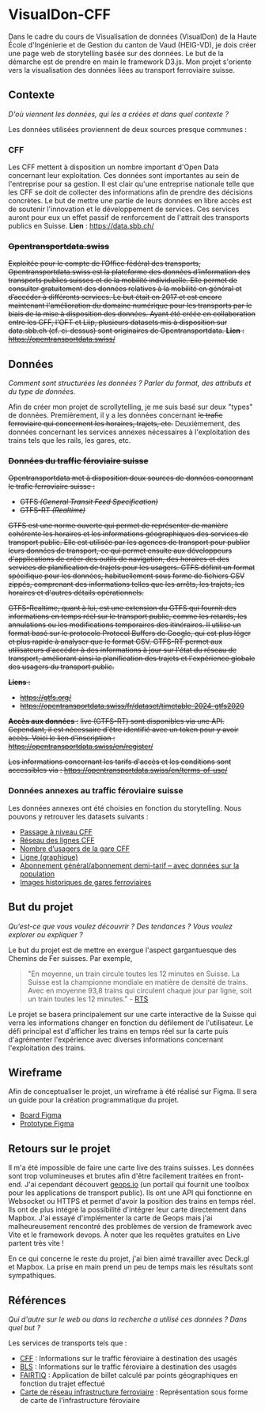 # VisualDon-CFF
Dans le cadre du cours de Visualisation de données (VisualDon) de la Haute École d'Ingénierie et de Gestion du canton de Vaud (HEIG-VD), je dois créer une page web de storytelling basée sur des données. Le but de la démarche est de prendre en main le framework D3.js. Mon projet s'oriente vers la visualisation des données liées au transport ferroviaire suisse.

## Contexte
_D'où viennent les données, qui les a créées et dans quel contexte ?_

Les données utilisées proviennent de deux sources presque communes :

### CFF
Les CFF mettent à disposition un nombre important d'Open Data concernant leur exploitation. Ces données sont importantes au sein de l'entreprise pour sa gestion. Il est clair qu'une entreprise nationale telle que les CFF se doit de collecter des informations afin de prendre des décisions concrètes. Le but de mettre une partie de leurs données en libre accès est de soutenir l'innovation et le développement de services. Ces services auront pour eux un effet passif de renforcement de l'attrait des transports publics en Suisse.
**Lien** : https://data.sbb.ch/

### ~~Opentransportdata.swiss~~
~~Exploitée pour le compte de l’Office fédéral des transports, Opentransportdata.swiss est la plateforme des données d’information des transports publics suisses et de la mobilité individuelle. Elle permet de consulter gratuitement des données relatives à la mobilité en général et d’accéder à différents services. Le but était en 2017 et est encore maintenant l'amélioration du domaine numérique pour les transports par le biais de la mise à disposition des données. Ayant été créée en collaboration entre les CFF, l'OFT et Liip, plusieurs datasets mis à disposition sur data.sbb.ch (cf. ci-dessus) sont originaires de Opentransportdata.
**Lien** : https://opentransportdata.swiss/~~

## Données
_Comment sont structurées les données ? Parler du format, des attributs et du type de données._

Afin de créer mon projet de scrollytelling, je me suis basé sur deux "types" de données. Premièrement, il y a les données concernant ~~le trafic ferroviaire qui concernent les horaires, trajets, etc.~~ Deuxièmement, des données concernant les services annexes nécessaires à l'exploitation des trains tels que les rails, les gares, etc.

### ~~Données du traffic féroviaire suisse~~
~~Opentransportdata met à disposition deux sources de données concernant le trafic ferroviaire suisse :~~
- ~~GTFS _(General Transit Feed Specification)_~~
- ~~GTFS-RT _(Realtime)_~~

~~GTFS est une norme ouverte qui permet de représenter de manière cohérente les horaires et les informations géographiques des services de transport public. Elle est utilisée par les agences de transport pour publier leurs données de transport, ce qui permet ensuite aux développeurs d'applications de créer des outils de navigation, des horaires et des services de planification de trajets pour les usagers. GTFS définit un format spécifique pour les données, habituellement sous forme de fichiers CSV zippés, comprenant des informations telles que les arrêts, les trajets, les horaires et d'autres détails opérationnels.~~

~~GTFS-Realtime, quant à lui, est une extension du GTFS qui fournit des informations en temps réel sur le transport public, comme les retards, les annulations ou les modifications temporaires des itinéraires. Il utilise un format basé sur le protocole Protocol Buffers de Google, qui est plus léger et plus rapide à analyser que le format CSV. GTFS-RT permet aux utilisateurs d'accéder à des informations à jour sur l'état du réseau de transport, améliorant ainsi la planification des trajets et l'expérience globale des usagers du transport public.~~

~~**Liens** :~~
- ~~https://gtfs.org/~~
- ~~https://opentransportdata.swiss/fr/dataset/timetable-2024-gtfs2020~~

~~**Accès aux données** :~~
~~live (GTFS-RT) sont disponibles via une API. Cependant, il est nécessaire d'être identifié avec un token pour y avoir accès. Voici le lien d'inscription : https://opentransportdata.swiss/en/register/~~

~~Les informations concernant les tarifs d'accès et les conditions sont accessibles via : https://opentransportdata.swiss/en/terms-of-use/~~

### Données annexes au traffic féroviaire suisse
Les données annexes ont été choisies en fonction du storytelling. Nous pouvons y retrouver les datasets suivants :
- [Passage à niveau CFF](https://data.sbb.ch/explore/dataset/bahnubergang/information/)
- [Réseau des lignes CFF](https://data.sbb.ch/explore/dataset/linie/)
- [Nombre d’usagers de la gare CFF](https://data.sbb.ch/explore/dataset/anzahl-sbb-bahnhofbenutzer/)
- [Ligne (graphique)](https://data.sbb.ch/explore/dataset/linie-mit-polygon/)
- [Abonnement général/abonnement demi-tarif – avec données sur la population](https://data.sbb.ch/explore/dataset/generalabo-halbtax-mit-bevolkerungsdaten/)
- [Images historiques de gares ferroviaires](https://data.sbb.ch/explore/dataset/historische-bahnhofbilder/)

## But du projet
_Qu'est-ce que vous voulez découvrir ? Des tendances ? Vous voulez explorer ou expliquer ?_

Le but du projet est de mettre en exergue l'aspect gargantuesque des Chemins de Fer suisses. Par exemple,
> "En moyenne, un train circule toutes les 12 minutes en Suisse. La Suisse est la championne mondiale en matière de densité de trains. Avec en moyenne 93,8 trains qui circulent chaque jour par ligne, soit un train toutes les 12 minutes." - [RTS](https://www.rts.ch/info/suisse/1169490-la-suisse-championne-mondiale-du-rail.html#:~:text=En%20moyenne%2C%20un%20train%20circule,arrive%20loin%20devant%20le%20Japon.)

Le projet se basera principalement sur une carte interactive de la Suisse qui verra les informations changer en fonction du défilement de l'utilisateur. Le défi principal est d'afficher les trains en temps réel sur la carte puis d'agrémenter l'expérience avec diverses informations concernant l'exploitation des trains.

## Wireframe
Afin de conceptualiser le projet, un wireframe à été réalisé sur Figma. Il sera un guide pour la création programmatique du projet.

- [Board Figma](https://www.figma.com/file/t4qE9l2qB8bEzUYkk3uKyR/Wireframe?type=design&node-id=0%3A1&mode=design&t=NpGxhIR3UM60FR7E-1)
- [Prototype Figma](https://www.figma.com/proto/t4qE9l2qB8bEzUYkk3uKyR/Wireframe?page-id=0%3A1&type=design&node-id=13-2600&viewport=369%2C454%2C0.39&t=FwHd5mDZj7SWNnQ4-1&scaling=scale-down&mode=design)

## Retours sur le projet
Il m'a été impossible de faire une carte live des trains suisses. Les données sont trop volumineuses et brutes afin d'être facilement traitées en front-end. J'ai cependant découvert [geops.io](https://developer.geops.io/) (un portail qui fournit une toolbox pour les applications de transport public). Ils ont une API qui fonctionne en Websocket ou HTTPS et permet d'avoir la position des trains en temps réel. Ils ont de plus intégré la possibilité d'intégrer leur carte directement dans Mapbox. J'ai essayé d'implémenter la carte de Geops mais j'ai malheureusement rencontré des problèmes de version de framework avec Vite et le framework devops. À noter que les requêtes gratuites en Live partent très vite !

En ce qui concerne le reste du projet, j'ai bien aimé travailler avec Deck.gl et Mapbox. La prise en main prend un peu de temps mais les résultats sont sympathiques.

## Références
_Qui d'autre sur le web ou dans la recherche a utilisé ces données ? Dans quel but ?_

Les services de transports tels que :
- [CFF](https://www.sbb.ch/) : Informations sur le traffic féroviaire à destination des usagés
- [BLS](https://www.bls.ch/) : Informations sur le traffic féroviaire à destination des usagés
- [FAIRTIQ](https://fairtiq.com/) : Application de billet calculé par points géographiques en fonction du trajet effectué
- [Carte de réseau infrastructure ferroviaire](https://maps.trafimage.ch/) : Représentation sous forme de carte de l'infrastructure féroviaire


